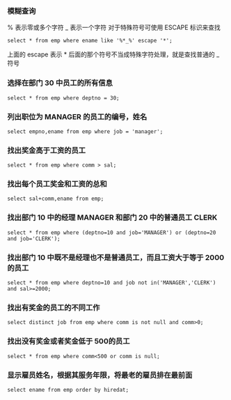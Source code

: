 ### 模糊查询
% 表示零或多个字符
_ 表示一个字符
对于特殊符号可使用 ESCAPE 标识来查找
``` 
select * from emp where ename like '%*_%' escape '*';
```
上面的 escape 表示 * 后面的那个符号不当成特殊字符处理，就是查找普通的 _ 符号

### 选择在部门 30 中员工的所有信息
```
select * from emp where deptno = 30;
```
### 列出职位为 MANAGER 的员工的编号，姓名
```
select empno,ename from emp where job = 'manager';
```
### 找出奖金高于工资的员工
```
select * from emp where comm > sal;
```
### 找出每个员工奖金和工资的总和
```
select sal+comm,ename from emp;
```
### 找出部门 10 中的经理 MANAGER 和部门 20 中的普通员工 CLERK 
```
select * from emp where (deptno=10 and job='MANAGER') or (deptno=20 and job='CLERK');
```
### 找出部门 10 中既不是经理也不是普通员工，而且工资大于等于 2000 的员工
```
select * from emp where deptno=10 and job not in('MANAGER','CLERK')  and sal>=2000; 
```
### 找出有奖金的员工的不同工作 
```
select distinct job from emp where comm is not null and comm>0; 
```
### 找出没有奖金或者奖金低于 500的员工 
```
select * from emp where comm<500 or comm is null;
```
### 显示雇员姓名，根据其服务年限，将最老的雇员排在最前面 
```
select ename from emp order by hiredat;
```